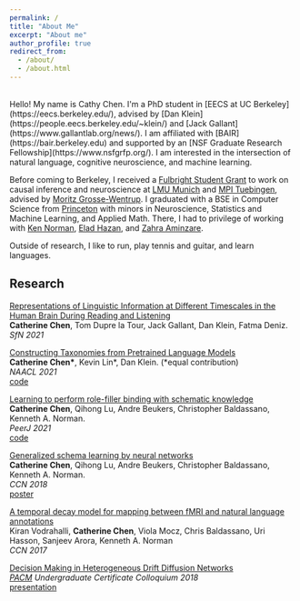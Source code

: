 ```yaml
---
permalink: /
title: "About Me"
excerpt: "About me"
author_profile: true
redirect_from:
  - /about/
  - /about.html
---
```

<br>
Hello! My name is Cathy Chen. I'm a PhD student in [EECS at UC Berkeley](https://eecs.berkeley.edu/), advised by [Dan Klein](https://people.eecs.berkeley.edu/~klein/) and [Jack Gallant](https://www.gallantlab.org/news/). I am affiliated with [BAIR](https://bair.berkeley.edu) and supported by an [NSF Graduate Research Fellowship](https://www.nsfgrfp.org/). I am interested in the intersection of natural language, cognitive neuroscience, and machine learning.

Before coming to Berkeley, I received a [Fulbright Student Grant](https://us.fulbrightonline.org/) to work on causal inference and neuroscience at [LMU Munich](https://www.uni-muenchen.de/index.html) and [MPI Tuebingen](https://tuebingen.mpg.de/startseite/), advised by [Moritz Grosse-Wentrup](https://ni.cs.univie.ac.at/team/person/107192/). I graduated with a BSE in Computer Science from [Princeton](https://www.princeton.edu/) with minors in Neuroscience, Statistics and Machine Learning, and Applied Math. There, I had to privilege of working with [Ken Norman](https://compmem.princeton.edu), [Elad Hazan](https://www.cs.princeton.edu/~ehazan/), and [Zahra Aminzare](http://homepage.divms.uiowa.edu/~zaminzare/).

Outside of research, I like to run, play tennis and guitar, and learn languages.

## Research
[Representations of Linguistic Information at Different Timescales in the Human Brain During Reading and Listening](https://www.abstractsonline.com/pp8/#!/10485/presentation/19746)<br/>
**Catherine Chen**, Tom Dupre la Tour, Jack Gallant, Dan Klein, Fatma Deniz.<br/>
*SfN 2021*

[Constructing Taxonomies from Pretrained Language Models](https://aclanthology.org/2021.naacl-main.373/)<br/>
**Catherine Chen\***, Kevin Lin\*, Dan Klein. (\*equal contribution)<br/>
*NAACL 2021*<br/>
[code](https://github.com/cchen23/ctp)

[Learning to perform role-filler binding with schematic knowledge](https://peerj.com/articles/11046/)<br/>
**Catherine Chen**, Qihong Lu, Andre Beukers, Christopher Baldassano, Kenneth A. Norman.<br/>
*PeerJ 2021*<br/>
[code](https://github.com/cchen23/generalized_schema_learning)

[Generalized schema learning by neural networks](https://ccneuro.org/2018/Papers/ViewPapers.asp?PaperNum=1036)<br/>
**Catherine Chen**, Qihong Lu, Andre Beukers, Christopher Baldassano, Kenneth A. Norman. <br/>
*CCN 2018*<br/>
[poster](/images/thesis_ccn_poster.png)

[A temporal decay model for mapping between fMRI and natural language annotations](https://www2.securecms.com/CCNeuro/docs-0/591d7d2668ed3f3154cce90a.pdf)<br/>
Kiran Vodrahalli, **Catherine Chen**, Viola Mocz, Chris Baldassano, Uri Hasson, Sanjeev Arora, Kenneth A. Norman<br/>
*CCN 2017*<br/>

[Decision Making in Heterogeneous Drift Diffusion Networks](https://github.com/cchen23/heterogeneous_DDM_networks/blob/master/written_report.pdf)<br/>
*[PACM](https://www.pacm.princeton.edu) Undergraduate Certificate Colloquium 2018*<br/>
[presentation](https://github.com/cchen23/heterogeneous_DDM_networks/blob/master/slides.pdf)
